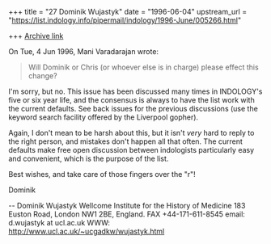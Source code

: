 +++
title = "27 Dominik Wujastyk"
date = "1996-06-04"
upstream_url = "https://list.indology.info/pipermail/indology/1996-June/005266.html"

+++
[Archive link](https://list.indology.info/pipermail/indology/1996-June/005266.html)

On Tue, 4 Jun 1996, Mani Varadarajan wrote:

>

> Will Dominik or Chris (or whoever else is in charge)  please effect this
> change?

I'm sorry, but no.  This issue has been discussed many times in INDOLOGY's
five or six year life, and the consensus is always to have the list work
with the current defaults.  See back issues for the previous discussions
(use the keyword search facility offered by the Liverpool gopher).

Again, I don't mean to be harsh about this, but it isn't *very* hard to
reply to the right person, and mistakes don't happen all that often.  The
current defaults make free open discussion between indologists
particularly easy and convenient, which is the purpose of the list.

Best wishes, and take care of those fingers over the "r"!

Dominik


--
Dominik Wujastyk
Wellcome Institute for the History of Medicine
183 Euston Road, London NW1 2BE, England.
FAX +44-171-611-8545
email: d.wujastyk at ucl.ac.uk
WWW: http://www.ucl.ac.uk/~ucgadkw/wujastyk.html





